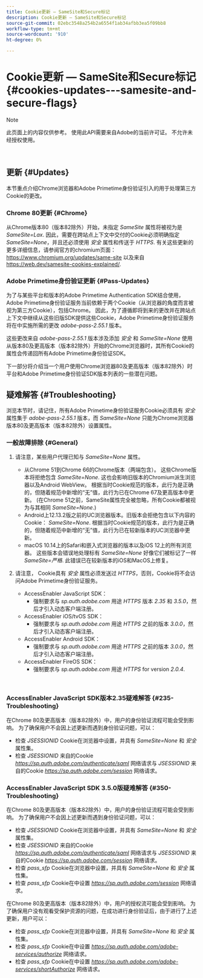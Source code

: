 ```yaml
---
title: Cookie更新 — SameSite和Secure标记
description: Cookie更新 — SameSite和Secure标记
source-git-commit: 02ebc3548a254b2a6554f1ab34afbb3ea5f09bb8
workflow-type: tm+mt
source-wordcount: '910'
ht-degree: 0%

---
```


# Cookie更新 — SameSite和Secure标记 {#cookies-updates---samesite-and-secure-flags}

>[!NOTE]
>
>此页面上的内容仅供参考。 使用此API需要来自Adobe的当前许可证。 不允许未经授权使用。

</br>


## 更新 {#Updates}

本节重点介绍Chrome浏览器和Adobe Primetime身份验证引入的用于处理第三方Cookie的更改。



### Chrome 80更新 {#Chrome}

从Chrome版本80（版本82除外）开始，未指定 *SameSite* 属性将被视为是 *SameSite=Lax*. 因此，需要在跨站点上下文中交付的Cookie必须明确指定 *SameSite=None*，并且还必须使用 *安全* 属性和传送于 *HTTPS*. 有关这些更新的更多详细信息，请参阅官方的chromium页面： <https://www.chromium.org/updates/same-site> 以及来自 <https://web.dev/samesite-cookies-explained/>.


### Adobe Primetime身份验证更新 {#Pass-Updates}

为了与某些平台和版本的Adobe Primetime Authentication SDK结合使用，Adobe Primetime身份验证服务当前依赖于两个Cookie（从浏览器的角度而言被视为第三方Cookie），包括Chrome。 因此，为了遵循即将到来的更改并在跨站点上下文中继续从这些旧版SDK提供这些Cookie，Adobe Primetime身份验证服务将在中实施所需的更改 *adobe-pass-2.55.1* 版本。

这些更改来自 *adobe-pass-2.55.1* 版本涉及添加 *安全* 和 *SameSite=None* 使用从版本80及更高版本（版本82除外）开始的Chrome浏览器时，其所有Cookie的属性会传递回所有Adobe Primetime身份验证SDK。

下一部分将介绍当一个用户使用Chrome浏览器80及更高版本（版本82除外）时平台和Adobe Primetime身份验证SDK版本列表的一些潜在问题。

## 疑难解答 {#Troubleshooting}

浏览本节时，请记住，所有Adobe Primetime身份验证服务Cookie必须具有 *安全* 属性集于 *adobe-pass-2.55.1* 版本，而 *SameSite=None* 只能为Chrome浏览器版本80及更高版本（版本82除外）设置属性。


### 一般故障排除 {#General}

1. 请注意，某些用户代理已知与 *SameSite=None* 属性。

   - 从Chrome 51到Chrome 66的Chrome版本（两端包含）。 这些Chrome版本将拒绝包含 *SameSite=None*. 这也会影响旧版本的Chromium派生浏览器以及Android WebView。 根据当时Cookie规范的版本，此行为是正确的，但随着规范中新增的“无”值，此行为已在Chrome 67及更高版本中更新。 (在Chrome 51之前，SameSite属性完全被忽略，所有Cookie都被视为与其相同 *SameSite=None*.)
   - Android上12.13.2版之前的UC浏览器版本。旧版本会拒绝包含以下内容的Cookie： *SameSite=None*. 根据当时Cookie规范的版本，此行为是正确的，但随着规范中新增的“无”值，此行为已在较新版本的UC浏览器中更新。
   - macOS 10.14上的Safari和嵌入式浏览器的版本以及iOS 12上的所有浏览器。 这些版本会错误地处理标有 *SameSite=None* 好像它们被标记了一样 *SameSite=严格*. 此错误已在较新版本的iOS和MacOS上修复。


1. 请注意， Cookie具有 *安全* 属性必须发送过 *HTTPS*，否则，Cookie将不会访问Adobe Primetime身份验证服务。

   - AccessEnabler JavaScript SDK：
      - 强制要求与 *sp.auth.adobe.com* 用途 *HTTPS* 版本 *2.35* 和 *3.5.0*，然后才引入动态客户端注册。
   - AccessEnabler iOS/tvOS SDK：
      - 强制要求与 *sp.auth.adobe.com* 用途 *HTTPS* 之前的版本 *3.0.0*，然后才引入动态客户端注册。
   - AccessEnabler Android SDK：
      - 强制要求与 *sp.auth.adobe.com* 用途 *HTTPS* 之前的版本 *3.0.0*，然后才引入动态客户端注册。
   - AccessEnabler FireOS SDK：
      - 强制要求与 *sp.auth.adobe.com* 用途 *HTTPS* for version *2.0.4*.

</br>

### AccessEnabler JavaScript SDK版本2.35疑难解答 {#235-Troubleshooting}

在Chrome 80及更高版本（版本82除外）中，用户的身份验证流程可能会受到影响。 为了确保用户不会因上述更新而遇到身份验证问题，可以：

- 检查 *JSESSIONID* Cookie在浏览器中设置，并具有 *SameSite=None* 和 *安全* 属性集。
- 检查 *JSESSIONID* 来自的Cookie *https://sp.auth.adobe.com/authenticate/saml* 网络请求与 *JSESSIONID* 来自的Cookie *https://sp.auth.adobe.com/session* 网络请求。


### AccessEnabler JavaScript SDK 3.5.0版疑难解答 {#350-Troubleshooting}

在Chrome 80及更高版本（版本82除外）中，用户的身份验证流程可能会受到影响。 为了确保用户不会因上述更新而遇到身份验证问题，可以：

- 检查 *JSESSIONID* Cookie在浏览器中设置，并具有 *SameSite=None* 和 *安全* 属性集。
- 检查 *JSESSIONID* 来自的Cookie *https://sp.auth.adobe.com/authenticate/saml* 网络请求与 *JSESSIONID* 来自的Cookie *https://sp.auth.adobe.com/session* 网络请求。
- 检查 *pass\_sfp* Cookie在浏览器中设置，并具有 *SameSite=None* 和 *安全* 属性集。
- 检查 *pass\_sfp* Cookie在中设置 *https://sp.auth.adobe.com/session* 网络请求。


在Chrome 80及更高版本（版本82除外）中，用户的授权流可能会受到影响。 为了确保用户没有观看受保护资源的问题，在成功进行身份验证后，由于进行了上述更新，用户可以：

- 检查 *pass\_sfp* Cookie在浏览器中设置，并具有 *SameSite=None* 和 *安全* 属性集。
- 检查 *pass\_sfp* Cookie在中设置 *https://sp.auth.adobe.com/adobe-services/authorize* 网络请求。
- 检查 *pass\_sfp* Cookie在中设置 *https://sp.auth.adobe.com/adobe-services/shortAuthorize* 网络请求。
